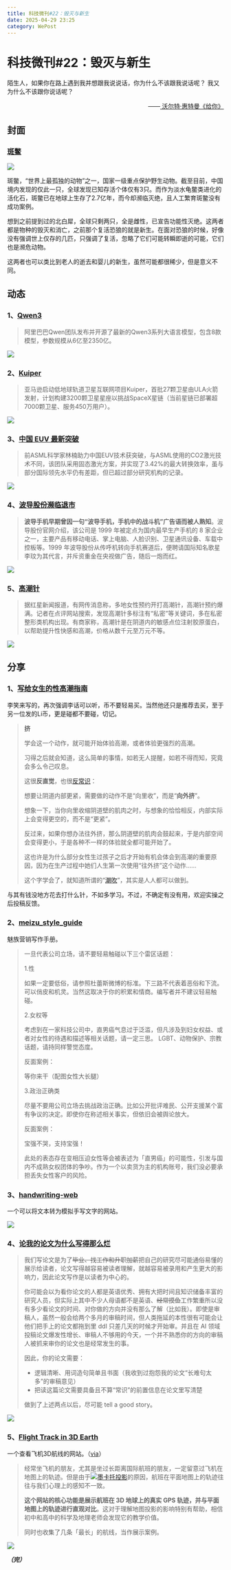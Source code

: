 ```yaml
---
title: 科技微刊#22：毁灭与新生
date: 2025-04-29 23:25
category: WePost
---
```

# 科技微刊#22：毁灭与新生

<!--Yusuol-->
陌生人，如果你在路上遇到我并想跟我说说话，你为什么不该跟我说话呢？
我又为什么不该跟你说话呢？
<div style="text-align: right;">
  ——<a href="https://book.douban.com/subject/35221674/">
    沃尔特·惠特曼《给你》
  </a>
</div>
<!--Yusuol-->

## 封面

### [斑鳖](https://www.163.com/dy/article/JU5UG5OT0514D3UH.html)

![](https://techdaily.oss-cn-shanghai.aliyuncs.com/22/2200.jfif)

斑鳖，“世界上最孤独的动物”之一，国家一级重点保护野生动物。截至目前，中国境内发现的仅此一只，全球发现已知存活个体仅有3只。而作为淡水龟鳖类进化的活化石，斑鳖已在地球上生存了2.7亿年，而今却濒临灭绝，且人工繁育斑鳖没有成功案例。

想到之前提到过的北白犀，全球只剩两只，全是雌性，已宣告功能性灭绝。这两者都是物种的毁灭和消亡，之前那个复活恐狼的就是新生。在面对恐狼的时候，好像没有强调世上仅存的几匹，只强调了复活，忽略了它们可能转瞬即逝的可能，它们也是濒危动物。

这两者也可以类比到老人的逝去和婴儿的新生，虽然可能都很稀少，但是意义不同。

## 动态

### 1、[Qwen3](https://x.com/Alibaba_Qwen/status/1916962087676612998)

> 阿里巴巴Qwen团队发布并开源了最新的Qwen3系列大语言模型，包含8款模型，参数规模从6亿至2350亿。

![](https://techdaily.oss-cn-shanghai.aliyuncs.com/22/2201.jfif)

### 2、[Kuiper](https://www.ft.com/content/f9668af9-657c-4567-9f73-ed19cca10dd1)

> 亚马逊启动低地球轨道卫星互联网项目Kuiper，首批27颗卫星由ULA火箭发射，计划构建3200颗卫星星座以挑战SpaceX星链（当前星链已部署超7000颗卫星、服务450万用户）。

![](https://techdaily.oss-cn-shanghai.aliyuncs.com/22/2202.jpg)

### 3、[中国 EUV 最新突破](https://www.scmp.com/news/china/science/article/3308204/former-asml-head-scientist-lin-nan-drives-chinas-latest-euv-breakthrough)

> 前ASML科学家林楠助力中国EUV技术获突破，与ASML使用的CO2激光技术不同，该团队采用固态激光方案，并实现了3.42%的最大转换效率，虽与部分国际领先水平仍有差距，但已超过部分研究机构的记录。

![](https://techdaily.oss-cn-shanghai.aliyuncs.com/22/2203.webp)

### 4、[波导股份濒临退市](https://www.ithome.com/0/849/903.htm)

> **波导手机早期曾因一句“波导手机，手机中的战斗机”广告语而被人熟知**。波导股份官网介绍，该公司是 1999 年被定点为国内最早生产手机的 8 家企业之一，主要产品有移动电话、掌上电脑、人脸识别、卫星通讯设备、车载中控板等。1999 年波导股份从传呼机转向手机赛道后，便聘请国际知名歌星李玟为其代言，并斥资重金在央视做广告，随后一炮而红。

![](https://techdaily.oss-cn-shanghai.aliyuncs.com/22/2204.avif)

### 5、[高潮针](https://www.bjnews.com.cn/detail/1745813925168393.html)

> 据红星新闻报道，有网传消息称，多地女性预约开打高潮针，高潮针预约爆满。记者在点评网站搜索，发现高潮针多标注有“私密”等关键词，多在私密整形类机构出现。有商家称，高潮针是在阴道内的敏感点位注射胶原蛋白，以帮助提升性快感和高潮，价格从数千元至万元不等。

![](https://techdaily.oss-cn-shanghai.aliyuncs.com/22/2205.png)

## 分享

### 1、[写给女生的性高潮指南](https://lixiaolai.com/#/ji/?id=%e6%8c%a4%e6%8c%a4%e9%83%bd%e4%bc%9a%e6%9c%89%e7%9a%84-%e5%86%99%e7%bb%99%e5%a5%b3%e7%94%9f%e7%9a%84%e6%80%a7%e9%ab%98%e6%bd%ae%e6%8c%87%e5%8d%97)

李笑来写的，再次强调李话可以听，币不要轻易买。当然他还只是推荐去买，至于另一位发的Li币，更是碰都不要碰，切记。

> **挤**
> 
> 学会这一个动作，就可能开始体验高潮，或者体验更强烈的高潮。
> 
> 习得之后就会知道，这么简单的事情，如若无人提醒，如若不得而知，究竟会多么令己叹息。
> 
> 这很**反直觉**，也很[反常识](https://lixiaolai.com/#/more)：
> 
> 想要让阴道内部更紧，需要做的动作不是“向里收”，而是“**向外挤**”。
> 
> 想象一下，当你向里收缩阴道壁的肌肉之时，与想象的恰恰相反，内部实际上会变得更空的，而不是“更紧”。
> 
> 反过来，如果你想办法往外挤，那么阴道壁的肌肉会鼓起来，于是内部空间会变得更小，于是各种不一样的体验就全都可能开始了。
> 
> 这也许是为什么部分女性生过孩子之后才开始有机会体会到高潮的重要原因，因为在生产过程中她们人生第一次使用“往外挤”这个动作……
> 
> 这个字学会了，就知道所谓的“[潮吹](http://zh.wikipedia.org/wiki/潮吹)”，其实是人人都可以做到。

与其有钱没地方花去打什么针，不如多学习。不过，不确定有没有用，欢迎实操之后投稿反馈。

### 2、[meizu_style_guide](https://github.com/silenk1n/meizu_style_guide)

魅族营销写作手册。

> 一旦代表公司立场，请不要轻易触碰以下三个雷区话题：
> 
> 1.性
> 
> 如果一定要低俗，请参照杜蕾斯微博的标准。下三路不代表着恶俗和下流。可以俏皮和机灵。当然这取决于你的积累和情商。编写者并不建议轻易触碰。
> 
> 2.女权等
> 
> 考虑到在一家科技公司中，直男癌气息过于泛滥，但凡涉及到妇女权益、或者对女性的待遇和描述等相关话题，请一定三思。 LGBT、动物保护、宗教话题，请持同样警觉态度。
> 
> 反面案例：
> 
> 等你来干（配图女性大长腿）
> 
> 3.政治正确类
> 
> 尽量不要用公司立场去挑战政治正确。比如公开批评难民、公开支援某个富有争议的决定。即使你在称述相关事实，但依旧会被舆论放大。
> 
> 反面案例：
> 
> 宝强不哭，支持宝强！
> 
> 此处的表态存在变相压迫女性等会被表述为「直男癌」的可能性，引发与国内不成熟女权团体的争吵。作为一个以卖货为主的机构账号，我们没必要承担丢失女性客户的风险。

### 3、[handwriting-web](https://github.com/14790897/handwriting-web)

一个可以将文本转为模拟手写文字的网站。

![](https://techdaily.oss-cn-shanghai.aliyuncs.com/22/2206.png)

### 4、[论我的论文为什么写得那么烂](https://zxh.me/posts/zh/2023-06-08-academic-writing)


> 我们写论文是为了~~毕业、找工作和升职加薪~~把自己的研究尽可能通俗易懂的展示给读者，论文写得越容易被读者理解，就越容易被录用和产生更大的影响力，因此论文写作是以读者为中心的。
> 
> 你可能会以为看你论文的人都是英语优秀、拥有大把时间且知识储备丰富的研究人员，但实际上其中不少人母语都不是英语、~~经常摸鱼~~工作繁重所以没有多少看论文的时间、对你做的方向并没有那么了解（比如我）。即使是审稿人，虽然一般会给两个多月的审稿时间，但人类拖延的本性很有可能会让他们把手上的论文都拖到里 ddl 只差几天的时候才开始审。并且在 AI 领域投稿论文爆发性增长、审稿人不够用的今天，一个并不熟悉你的方向的审稿人被抓来审你的论文也是经常发生的事。
> 
> 因此，你的论文需要：
> 
> - 逻辑清晰、用词造句简单且书面（我收到过抱怨我的论文“长难句太多”的审稿意见）
> - 把读这篇论文需要具备且不算“常识”的前置信息在论文里写清楚
> 
> 做到了上述两点以后，尽可能 tell a good story。

![](https://techdaily.oss-cn-shanghai.aliyuncs.com/22/2207.png)

### 5、[Flight Track in 3D Earth](https://flight.is26.com/)

一个查看飞机3D航线的网站。（[via](https://luolei.org/flight-3d-earth)）

> 经常坐飞机的朋友，尤其是坐过长距离国际航班的朋友，一定留意过飞机在地图上的轨迹。但是由于[![](https://img.is26.com/https://static.is26.com/favicon/zh.wikipedia.org/w=32)墨卡托投影](https://zh.wikipedia.org/zh-hans/%E9%BA%A5%E5%8D%A1%E6%89%98%E6%8A%95%E5%BD%B1%E6%B3%95)的原因，航班在平面地图上的轨迹往往与我们心理上的感知不一致。
> 
> **这个网站的核心功能是展示航班在 3D 地球上的真实 GPS 轨迹，并与平面地图上的轨迹进行直观对比**。这对于理解地图投影的影响特别有帮助，相信初中和高中的科学及地理老师会发现它的教学价值。
> 
> 同时也收集了几条「最长」的航线，当作展示案例。

![](https://techdaily.oss-cn-shanghai.aliyuncs.com/22/2208.avif)

**_（完）_**
